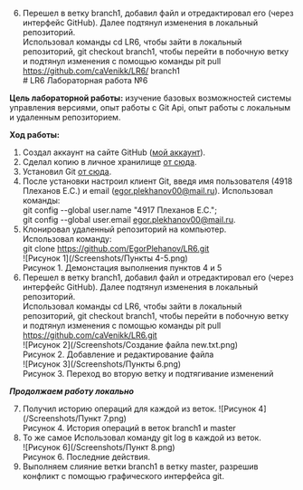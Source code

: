 6. Перешел в ветку branch1, добавил файл и отредактировал его (через интерфейс GitHub). Далее подтянул изменения в локальный репозиторий.<br>
Использовал команды cd LR6, чтобы зайти в локальный репозиторий, git checkout branch1, чтобы перейти в побочную ветку и подтянул изменения с помощью команды pit pull https://github.com/caVenikk/LR6/ branch1<br># LR6
Лабораторная работа №6

**Цель лабораторной работы:** изучение базовых возможностей системы
управления версиями, опыт работы с Git Api, опыт работы с локальным и
удаленным репозиторием.

**Ход работы:**
1. Создал аккаунт на сайте GitHub ([мой аккаунт](https://github.com/EgorPlehanov)).
2. Сделал копию в личное хранилище [от сюда](https://github.com/Kurtyanik/LR6/).
3. Установил Git [от сюда](https://git-scm.com).
4. После установки настроил клиент Git, введя имя пользователя (4918 Плеханов Е.С.) и email (egor.plekhanov00@mail.ru).
Использовал команды:<br>git config --global user.name "4917 Плеханов Е.С.";<br>git config --global user.email egor.plekhanov00@mail.ru.
5. Клонировал удаленный репозиторий на компьютер.<br>
Использовал команду:<br>git clone https://github.com/EgorPlehanov/LR6.git<br>
	![Рисунок 1](/Screenshots/Пункты 4-5.png)<br>
	Рисунок 1. Демонстация выполнения пунктов 4 и 5
6. Перешел в ветку branch1, добавил файл и отредактировал его (через интерфейс GitHub). Далее подтянул изменения в локальный репозиторий.<br>
Использовал команды cd LR6, чтобы зайти в локальный репозиторий, git checkout branch1, чтобы перейти в побочную ветку и подтянул изменения с помощью команды pit pull https://github.com/caVenikk/LR6.git<br>
	![Рисунок 2](/Screenshots/Создание файла new.txt.png)<br>
	Рисунок 2. Добавление и редактирование файла<br>
	![Рисунок 3](/Screenshots/Пункты 6.png)<br>
	Рисунок 3. Переход во вторую ветку и подтягивание изменений<br>
  	
***Продолжаем работу локально***

7. Получил историю операций для каждой из веток.
	![Рисунок 4](/Screenshots/Пункт 7.png)<br>
	Рисунок 4. История операций в веток branch1 и master<br>
8. То же самое
Использовал команду git log в каждой из веток.<br>
	![Рисунок 6](/Screenshots/Пункт 8.png)<br>
	Рисунок 6. Последние действия.<br>
9. Выполняем слияние ветки branch1 в ветку master, разрешив конфликт c помощью графического интерфейса git.
